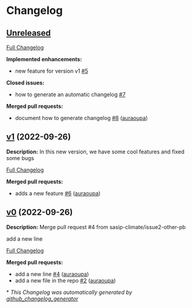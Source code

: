 # Changelog

## [Unreleased](https://github.com/sasip-climate/test-automatic-changelog/tree/HEAD)

[Full Changelog](https://github.com/sasip-climate/test-automatic-changelog/compare/v1...HEAD)

**Implemented enhancements:**

- new feature for version v1 [\#5](https://github.com/sasip-climate/test-automatic-changelog/issues/5)

**Closed issues:**

- how to generate an automatic changelog [\#7](https://github.com/sasip-climate/test-automatic-changelog/issues/7)

**Merged pull requests:**

- document how to generate changelog [\#8](https://github.com/sasip-climate/test-automatic-changelog/pull/8) ([auraoupa](https://github.com/auraoupa))

## [v1](https://github.com/sasip-climate/test-automatic-changelog/tree/v1) (2022-09-26)

**Description:**
In this new version, we have some cool features and fixed some bugs


[Full Changelog](https://github.com/sasip-climate/test-automatic-changelog/compare/v0...v1)

**Merged pull requests:**

- adds a new feature [\#6](https://github.com/sasip-climate/test-automatic-changelog/pull/6) ([auraoupa](https://github.com/auraoupa))

## [v0](https://github.com/sasip-climate/test-automatic-changelog/tree/v0) (2022-09-26)

**Description:**
Merge pull request #4 from sasip-climate/issue2-other-pb

add a new line

[Full Changelog](https://github.com/sasip-climate/test-automatic-changelog/compare/44103593a533ea8a969a54a7e390fa4aff0686ae...v0)

**Merged pull requests:**

- add a new line [\#4](https://github.com/sasip-climate/test-automatic-changelog/pull/4) ([auraoupa](https://github.com/auraoupa))
- add a new file in the repo [\#2](https://github.com/sasip-climate/test-automatic-changelog/pull/2) ([auraoupa](https://github.com/auraoupa))



\* *This Changelog was automatically generated by [github_changelog_generator](https://github.com/github-changelog-generator/github-changelog-generator)*
